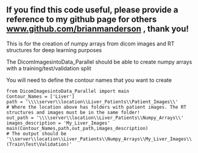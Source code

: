 ## If you find this code useful, please provide a reference to my github page for others www.github.com/brianmanderson , thank you!
This is for the creation of numpy arrays from dicom images and RT structures for deep learning purposes

The DicomImagesintoData_Parallel should be able to create numpy arrays with a training/test/validation split

You will need to define the contour names that you want to create


    from DicomImagesintoData_Parallel import main
    Contour_Names = ['Liver']
    path = '\\\\server\\location\\Liver_Patients\\Patient_Images\\'
    # Where the location above has folders with patient images. The RT structures and images must be in the same folder!
    out_path = '\\\\server\\location\\Liver_Patients\\Numpy_Arrays\\'
    images_description = 'My_Liver_Images'
    main(Contour_Names,path,out_path,images_description)
    # The output should be '\\server\\location\\Liver_Patients\\Numpy_Arrays\\My_Liver_Images\\(Train\Test\Validation)'

